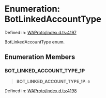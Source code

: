 # Enumeration: BotLinkedAccountType

Defined in: [WAProto/index.d.ts:4197](https://github.com/Fokusdotid/bail/blob/3bcafd64e13ba51a595ace0ee7bd2c9c52ab1814/WAProto/index.d.ts#L4197)

BotLinkedAccountType enum.

## Enumeration Members

### BOT\_LINKED\_ACCOUNT\_TYPE\_1P

> **BOT\_LINKED\_ACCOUNT\_TYPE\_1P**: `0`

Defined in: [WAProto/index.d.ts:4198](https://github.com/Fokusdotid/bail/blob/3bcafd64e13ba51a595ace0ee7bd2c9c52ab1814/WAProto/index.d.ts#L4198)
